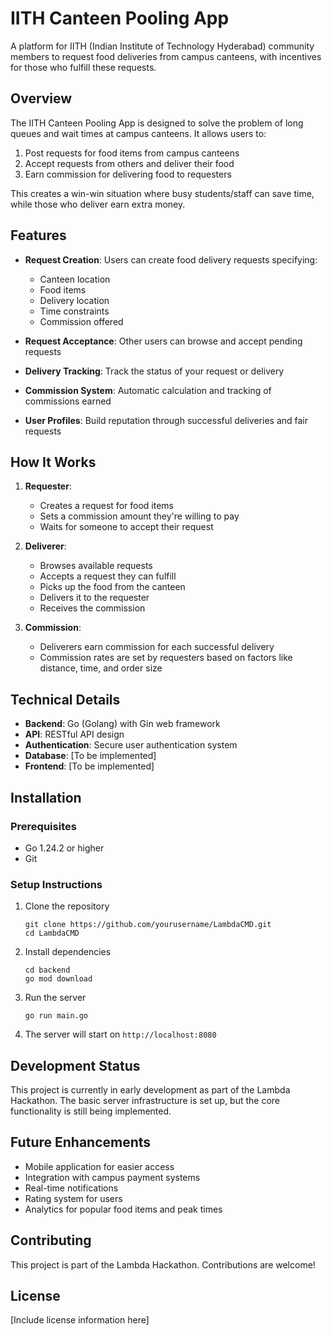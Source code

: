 # IITH Canteen Pooling App

A platform for IITH (Indian Institute of Technology Hyderabad) community members to request food deliveries from campus canteens, with incentives for those who fulfill these requests.

## Overview

The IITH Canteen Pooling App is designed to solve the problem of long queues and wait times at campus canteens. It allows users to:

1. Post requests for food items from campus canteens
2. Accept requests from others and deliver their food
3. Earn commission for delivering food to requesters

This creates a win-win situation where busy students/staff can save time, while those who deliver earn extra money.

## Features

- **Request Creation**: Users can create food delivery requests specifying:
  - Canteen location
  - Food items
  - Delivery location
  - Time constraints
  - Commission offered

- **Request Acceptance**: Other users can browse and accept pending requests

- **Delivery Tracking**: Track the status of your request or delivery

- **Commission System**: Automatic calculation and tracking of commissions earned

- **User Profiles**: Build reputation through successful deliveries and fair requests

## How It Works

1. **Requester**:
   - Creates a request for food items
   - Sets a commission amount they're willing to pay
   - Waits for someone to accept their request

2. **Deliverer**:
   - Browses available requests
   - Accepts a request they can fulfill
   - Picks up the food from the canteen
   - Delivers it to the requester
   - Receives the commission

3. **Commission**:
   - Deliverers earn commission for each successful delivery
   - Commission rates are set by requesters based on factors like distance, time, and order size

## Technical Details

- **Backend**: Go (Golang) with Gin web framework
- **API**: RESTful API design
- **Authentication**: Secure user authentication system
- **Database**: [To be implemented]
- **Frontend**: [To be implemented]

## Installation

### Prerequisites
- Go 1.24.2 or higher
- Git

### Setup Instructions
1. Clone the repository
   ```
   git clone https://github.com/yourusername/LambdaCMD.git
   cd LambdaCMD
   ```

2. Install dependencies
   ```
   cd backend
   go mod download
   ```

3. Run the server
   ```
   go run main.go
   ```

4. The server will start on `http://localhost:8080`

## Development Status

This project is currently in early development as part of the Lambda Hackathon. The basic server infrastructure is set up, but the core functionality is still being implemented.

## Future Enhancements

- Mobile application for easier access
- Integration with campus payment systems
- Real-time notifications
- Rating system for users
- Analytics for popular food items and peak times

## Contributing

This project is part of the Lambda Hackathon. Contributions are welcome!

## License

[Include license information here]
